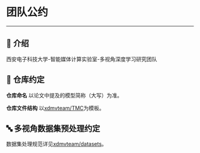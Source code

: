 # 团队公约
---

## 🧐 介绍
西安电子科技大学-智能媒体计算实验室-多视角深度学习研究团队

## 📁 仓库约定

**仓库命名**
以论文中提及的模型简称（大写）为准。

**仓库文件结构**
以[xdmvteam/TMC](https://github.com/xdmvteam/TMC)为模板。

## 🔤 多视角数据集预处理约定

数据集处理规范详见[xdmvteam/datasets](https://github.com/xdmvteam/datasets)。
